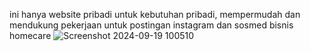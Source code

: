 ini hanya website pribadi untuk kebutuhan pribadi, mempermudah dan  mendukung pekerjaan untuk postingan instagram dan sosmed bisnis homecare
![Screenshot 2024-09-19 100510](https://github.com/user-attachments/assets/9d93b64e-124a-4bd6-8859-a09569c19b03)
